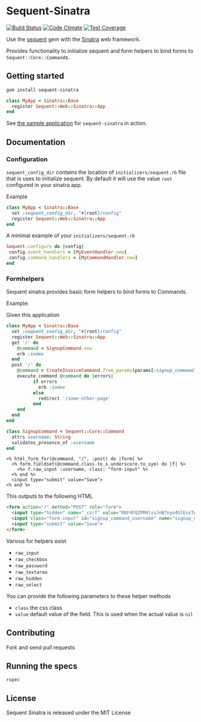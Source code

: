# Sequent-Sinatra

[![Build Status](https://travis-ci.org/zilverline/sequent-sinatra.svg?branch=master)](https://travis-ci.org/zilverline/sequent-sinatra) [![Code Climate](https://codeclimate.com/github/zilverline/sequent-sinatra/badges/gpa.svg)](https://codeclimate.com/github/zilverline/sequent-sinatra) [![Test Coverage](https://codeclimate.com/github/zilverline/sequent-sinatra/badges/coverage.svg)](https://codeclimate.com/github/zilverline/sequent-sinatra)

Use the [sequent](https://github.com/zilverline/sequent) gem with the [Sinatra](https://github.com/sinatra/sinatra) web framework.

Provides functionality to initialize sequent and form helpers to bind forms to `Sequent::Core::Command`s.

## Getting started

```sh
gem install sequent-sinatra
```

```ruby
class MyApp < Sinatra::Base
  register Sequent::Web::Sinatra::App
end
```

See [the sample application](https://github.com/zilverline/sequent-examples) for `sequent-sinatra` in action.

## Documentation

### Configuration

`sequent_config_dir` contains the location of `initializers/sequent.rb` file that is uses to initialize sequent.
By default it will use the value `root` configured in your sinatra app.

Example

```ruby
class MyApp < Sinatra::Base
  set :sequent_config_dir, "#{root}/config"
  register Sequent::Web::Sinatra::App
end
```

A minimal example of your `initializers/sequent.rb`

```ruby
Sequent.configure do |config|
 config.event_handlers = [MyEventHandler.new]
 config.command_handlers = [MyCommandHandler.new]
end
```

### Formhelpers

Sequent sinatra provides basic form helpers to bind forms to Commands.

Example:

Given this application

```ruby
class MyApp < Sinatra::Base
  set :sequent_config_dir, "#{root}/config"
  register Sequent::Web::Sinatra::App
  get '/' do
    @command = SignupCommand.new
    erb :index
  end
  post '/' do
    @command = CreateInvoiceCommand.from_params(params[:signup_command])
    execute_command @command do |errors|
          if errors
            erb :index
          else
            redirect '/some-other-page'
          end
    end
  end
end
```

```ruby
class SignupCommand < Sequent::Core::Command
  attrs username: String
  validates_presence_of :username
end
```

```erb
<% html_form_for(@command, "/", :post) do |form| %>
  <% form.fieldset(@command.class.to_s.underscore.to_sym) do |f| %>
    <%= f.raw_input :username, class: "form-input" %>
  <% end %>
  <input type="submit" value="Save">
<% end %>
```

This outputs to the following HTML

```html
<form action="/" method="POST" role="form">
  <input type="hidden" name="_csrf" value="MAF4FQZPM4lssJnB7nyn4UlEssTAQnbVVsMRdfmLcmY=" />
  <input class="form-input" id="signup_command_username" name="signup_command[username]" type="text" />
  <input type="submit" value="Save">
</form>
```

Various for helpers exist

* `raw_input`
* `raw_checkbox`
* `raw_password`
* `raw_textarea`
* `raw_hidden`
* `raw_select`

You can provide the following parameters to these helper methods

* `class` the css class
* `value` default value of the field. This is used when the actual value is `nil`

## Contributing

Fork and send pull requests

## Running the specs

`rspec`

## License

Sequent Sinatra is released under the MIT License
